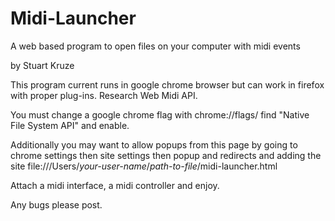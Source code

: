 # Midi-Launcher
A web based program to open files on your computer with midi events

by Stuart Kruze

This program current runs in google chrome browser but can work in firefox with proper plug-ins. Research Web Midi API.

You must change a google chrome flag with chrome://flags/ find "Native File System API" and enable.

Additionally you may want to allow popups from this page by going to chrome settings then site settings then popup and redirects and adding the site file:///Users/*your-user-name*/*path-to-file*/midi-launcher.html

Attach a midi interface, a midi controller and enjoy.

Any bugs please post.
